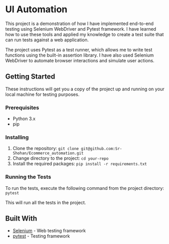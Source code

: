 #  UI Automation

This project is a demonstration of how I have implemented end-to-end testing using Selenium WebDriver and Pytest framework. I have learned how to use these tools and applied my knowledge to create a test suite that can run tests against a web application.


The project uses Pytest as a test runner, which allows me to write test functions using the built-in assertion library. I have also used Selenium WebDriver to automate browser interactions and simulate user actions.
## Getting Started

These instructions will get you a copy of the project up and running on your local machine for testing purposes.

### Prerequisites

* Python 3.x
* pip

### Installing

1. Clone the repository: `git clone git@github.com:Sr-Shohan/Ecommerce_automation.git`
2. Change directory to the project: `cd your-repo`
3. Install the required packages: `pip install -r requirements.txt`

### Running the Tests

To run the tests, execute the following command from the project directory:
`pytest`

This will run all the tests in the project.

## Built With

* [Selenium](https://www.selenium.dev/) - Web testing framework
* [pytest](https://docs.pytest.org/en/stable/) - Testing framework


